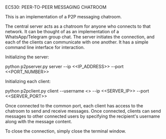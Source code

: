 EC530: PEER-TO-PEER MESSAGING CHATROOM

This is an implementation of a P2P messaging chatroom. 

The central server acts as a chatroom for anyone who connects to that network. It can be thought of as an implementation of a WhatsApp/Telegram group chat. The server initiates the connection, and each of the clients can communicate with one another. It has a simple command line interface for interaction. 

Initializing the server:

python p2pserver.py server --ip <<IP_ADDRESS>> --port <<PORT_NUMBER>>

Initializing each client:

python p2pclient.py client --username <<USERNAME>> --ip <<SERVER_IP>> --port <<SERVER_PORT>>

Once connected to the common port, each client has access to the chatroom to send and receive messages. Once connected, clients can send messages to other connected users by specifying the recipient's username along with the message content.

To close the connection, simply close the terminal window. 





